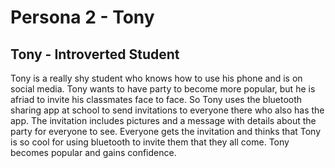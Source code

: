 # Persona 2 - Tony
## Tony - Introverted Student

Tony is a really shy student who knows how to use his phone and is on social media. Tony wants to have party 
to become more popular, but he is afriad to invite his classmates face to face. So Tony uses the bluetooth sharing app
at school to send invitations to everyone there who also has the app. The invitation includes pictures and a message
with details about the party for everyone to see. Everyone gets the invitation and thinks that Tony is so cool for using
bluetooth to invite them that they all come. Tony becomes popular and gains confidence.

